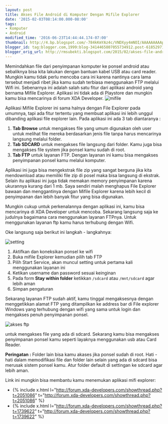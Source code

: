 ```yaml
---
layout: post
title: Akses File Android di Komputer Dengan Mifile Explorer
date: '2015-02-03T08:14:00.000-08:00'
tags:
- Komputer
- Android
modified_time: '2016-06-23T14:44:44.174-07:00'
thumbnail: http://4.bp.blogspot.com/-784kKmYAz4c/VNDXyy4mNOI/AAAAAAAAAp4/BSfFP2qClmI/s72-c/Mifile%2BExplorer.jpg
blogger_id: tag:blogger.com,1999:blog-3414465807055734912.post-6185297103895761729
blogger_orig_url: http://rmsubekti.blogspot.com/2015/02/akses-file-android-di-komputer-dengan.html
---
```

Memindahkan file dari penyimpanan komputer ke ponsel android atau sebaliknya bisa kita lakukan dengan bantuan kabel USB atau card reader. Mungkin kamu tidak perlu mencoba cara ini karena nantinya cara lama tersebut menjadi ribet jika kamu sudah terbiasa menggunakan FTP melalui Wifi ini. Sebenarnya ini adalah salah satu fitur dari aplikasi android yang bernama Mifile Explorer. Aplikasi ini tidak ada di Playstore dan mungkin kamu bisa mencarinya di forum XDA Developer.
![mifile](https://4.bp.blogspot.com/-784kKmYAz4c/VNDXyy4mNOI/AAAAAAAAAp4/BSfFP2qClmI/s1600/Mifile%2BExplorer.jpg)

Aplikasi Mifile Explorer ini sama halnya dengan File Explorer pada umumnya, tapi ada fitur tertentu yang membuat aplikasi ini lebih unggul dibanding aplikasi file explorer lain. Pada aplikasi ini ada 3 tab diantaranya :

1. **Tab Browse** untuk mengakses file yang umum digunakan oleh user untuk melihat file mereka berdasarkan jenis file tanpa harus mencarinya langsung melalui folder.
2. **Tab SDCARD** untuk mengakses file langsung dari folder. Kamu juga bisa mengakses file system jika ponsel kamu sudah di root.
3. **Tab FTP** untuk layanan FTP. Dengan layanan ini kamu bisa mengakses penyimpanan ponsel kamu melalui komputer.

Aplikasi ini juga bisa mengekstrak file zip yang sangat berguna jika kita mendownload atau memiliki file zip di posel maka bisa langsung di ekstrak. Selain itu aplikasi ini juga tidak memakan memory penyimpanan karena ukurannya kurang dari 1 mb. Saya sendiri malah menghapus File Explorer bawaan dan menggantinya dengan Mifile Explorer karena lebih kecil di penyimpanan dan lebih banyak fitur yang bisa digunakan.

Mungkin cukup untuk perkenalannya dengan aplikasi ini, kamu bisa mencarinya di XDA Developer untuk mencoba. Sekarang langsung saja ke judulnya bagaimana cara menggunakan layanan FTPnya. Untuk menggunakan layanan ftp kamu harus terhubung dengan Wifi.

Oke langsung saja berikut ini langkah - langkahnya:

![setting](https://4.bp.blogspot.com/-17xEJTg7t_w/VNDkxz1FytI/AAAAAAAAAqI/N1QfMfFN1L8/s1600/ftp%2Bsetting.jpg)

1. Aktifkan dan koneksikan ponsel ke wifi
2. Buka mifile Explorer kemudian pilih tab FTP
3. Pilih Start Service, akan muncul setting untuk pertama kali menggunakan layanan ini
4. Ketikan username dan password sesuai keinginan
5. Pada form **Stay within folder** ketikkan `/sdcard` atau `/mnt/sdcard` agar lebih aman
6. Simpan pengaturan

Sekarang layanan FTP sudah aktif, kamu tinggal mengaksesnya dengan menggetikkan alamat FTP yang ditampilkan ke address bar di File explorer Windows yang terhubung dengan wifi yang sama untuk login dan mengakses penuh penyimpanan ponsel.

![akses ftp](https://2.bp.blogspot.com/-LcFZnnZs8Yc/VNDrpn56wkI/AAAAAAAAAqY/Z703RJS0tXA/s1600/akses%2Bftp.png)

untuk mengakses file yang ada di sdcard. Sekarang kamu bisa mengakses penyimpanan ponsel kamu seperti layaknya menggunakan usb atau Card Reader.

**Peringatan :** Folder lain bisa kamu akases jika ponsel sudah di root. Hati - hati dalam memodifikasi file dan folder lain selain yang ada di sdcard bisa merusak sistem ponsel kamu. Atur folder default di settingan ke sdcard agar lebih aman.

Link ini mungkin bisa membantu kamu menemukan aplikasi mifi explorer:

- {% include x.html l="http://forum.xda-developers.com/showthread.php?t=2051086" t="http://forum.xda-developers.com/showthread.php?t=2051086" %}
- {% include x.html l="http://forum.xda-developers.com/showthread.php?t=1739622" t="http://forum.xda-developers.com/showthread.php?t=1739622" %}

